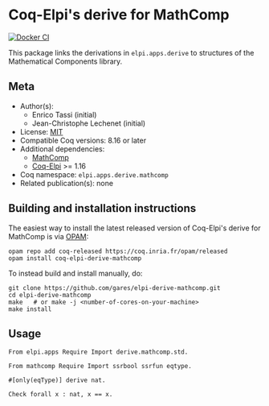 <!---
This file was generated from `meta.yml`, please do not edit manually.
Follow the instructions on https://github.com/coq-community/templates to regenerate.
--->
# Coq-Elpi's derive for MathComp

[![Docker CI][docker-action-shield]][docker-action-link]

[docker-action-shield]: https://github.com/gares/elpi-derive-mathcomp/workflows/Docker%20CI/badge.svg?branch=master
[docker-action-link]: https://github.com/gares/elpi-derive-mathcomp/actions?query=workflow:"Docker%20CI"




This package links the derivations in `elpi.apps.derive` to
structures of the Mathematical Components library.

## Meta

- Author(s):
  - Enrico Tassi (initial)
  - Jean-Christophe Lechenet (initial)
- License: [MIT](LICENSE)
- Compatible Coq versions: 8.16 or later
- Additional dependencies:
  - [MathComp](https://math-comp.github.io)
  - [Coq-Elpi](https://github.com/LPCIC/coq-elpi) >= 1.16
- Coq namespace: `elpi.apps.derive.mathcomp`
- Related publication(s): none

## Building and installation instructions

The easiest way to install the latest released version of Coq-Elpi's derive for MathComp
is via [OPAM](https://opam.ocaml.org/doc/Install.html):

```shell
opam repo add coq-released https://coq.inria.fr/opam/released
opam install coq-elpi-derive-mathcomp
```

To instead build and install manually, do:

``` shell
git clone https://github.com/gares/elpi-derive-mathcomp.git
cd elpi-derive-mathcomp
make   # or make -j <number-of-cores-on-your-machine> 
make install
```


## Usage

```coq
From elpi.apps Require Import derive.mathcomp.std.

From mathcomp Require Import ssrbool ssrfun eqtype.

#[only(eqType)] derive nat.

Check forall x : nat, x == x.
```
